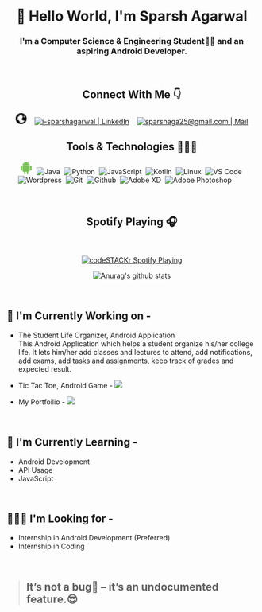 <!-- [![hello][banner]][github-repo] -->

<h1 align="center">👋 Hello World, I'm Sparsh Agarwal</h1>

<div align="center">

### I'm a Computer Science & Engineering Student👨‍🎓 and an aspiring Android Developer.

<br>

## Connect With Me 👇

[<img alt="sparshagarwal.me" width="22px" src="https://raw.githubusercontent.com/iconic/open-iconic/master/svg/globe.svg" />][website]&nbsp;&nbsp;&nbsp;
[<img  alt="i-sparshagarwal | LinkedIn" width="22px" src="https://cdn.jsdelivr.net/npm/simple-icons@v3/icons/linkedin.svg" />][linkedin]&nbsp;&nbsp;&nbsp;
[<img  alt="sparshaga25@gmail.com | Mail" width="22px" src="https://cdn.jsdelivr.net/npm/simple-icons@v3/icons/gmail.svg" />][mail]

## Tools & Technologies 👨🏽‍💻

<img alt="Android Development" width="26px" src="https://raw.githubusercontent.com/github/explore/80688e429a7d4ef2fca1e82350fe8e3517d3494d/topics/android/android.png" />&nbsp;
<img alt="Java" width="26px" src="https://img.icons8.com/color/48/000000/java-coffee-cup-logo.png" />&nbsp;
<img alt="Python" width="26px" src="https://img.icons8.com/color/48/000000/python.png" />&nbsp;
<img alt="JavaScript" width="26px" src="https://img.icons8.com/color/48/000000/javascript.png" />&nbsp;
<img alt="Kotlin" width="26px" src="https://img.icons8.com/color/48/000000/kotlin.png" />&nbsp;
<img alt="Linux" width="26px" src="https://img.icons8.com/color/48/000000/linux.png" />&nbsp;
<img alt="VS Code" width="26px" src="https://img.icons8.com/color/48/000000/visual-studio-code-2019.png" />&nbsp;
<img alt="Wordpress" width="26px" src="https://img.icons8.com/color/48/000000/wordpress.png" />&nbsp;
<img alt="Git" width="26px" src="https://img.icons8.com/color/48/000000/git.png" />&nbsp;
<img alt="Github" width="26px" src="https://img.icons8.com/fluent/48/000000/github.png" />&nbsp;
<img alt="Adobe XD" width="26px" src="https://img.icons8.com/color/64/000000/adobe-xd.png" />&nbsp;
<img alt="Adobe Photoshop" width="26px" src="https://img.icons8.com/fluent/48/000000/adobe-photoshop.png" />&nbsp;
<img alt="" width="26px" src="" />&nbsp;
<img alt="" width="26px" src="" />&nbsp;
<img alt="" width="26px" src="" />&nbsp;

<br>

## Spotify Playing 🎧

<br>

[<img src="https://github-spotify-ui-5mpf7hrlt.vercel.app/api/spotify-playing" alt="codeSTACKr Spotify Playing" width="350" />](https://open.spotify.com/user/vopn0m21n1478kded714xo6q9)

[![Anurag's github stats](https://github-readme-stats.vercel.app/api?username=sparshagarwal25&show_icons=true)](https://github.com/anuraghazra/github-readme-stats)

</div>

<br>

## 🔭 I'm Currently Working on -

- The Student Life Organizer, Android Application  
   This Android Application which helps a student organize his/her college life. It lets him/her add classes and lectures to attend, add notifications, add exams, add tasks and assignments, keep track of grades and expected result.

- Tic Tac Toe, Android Game - [<img src="https://img.icons8.com/fluent/24/000000/github.png"/>](https://github.com/sparshagarwal25/TicTacToe-Android-Kotlin)

* My Portfoilio - [<img src="https://img.icons8.com/fluent/24/000000/link.png"/>](https://sparshagarwal.me)

<br>

## 🌱 I'm Currently Learning -

- Android Development
- API Usage
- JavaScript

<br>

## 👨🏽‍💻 I'm Looking for -

- Internship in Android Development (Preferred)
- Internship in Coding

<br>

> ## It’s not a bug🐛 – it’s an undocumented feature.😎

<!-- Syntax Links -->

[banner]: assests/Banner.png
[mail]: mailto:sparshaga25@gmail.com
[website]: https://sparshagarwal.me
[github]: https://github.com/sparshagarwal25/
[github-repo]: https://github.com/sparshagarwal25?tab=repositories
[linkedin]: https://www.linkedin.com/in/i-sparshagarwal/

<!-- Icons -->
<!-- From: https://icons8.com/icon/pack/logos/color -->

[android]: https://img.icons8.com/color/48/000000/android-os.png
[java]: https://img.icons8.com/color/48/000000/java-coffee-cup-logo.png
[python]: https://img.icons8.com/color/48/000000/python.png
[javascript]: https://img.icons8.com/color/48/000000/javascript.png
[linux]: https://img.icons8.com/color/48/000000/linux.png
[vs-code]: https://img.icons8.com/color/48/000000/visual-studio-code-2019.png
[wordpress]: https://img.icons8.com/color/48/000000/wordpress.png
[git]: https://img.icons8.com/color/48/000000/git.png
[github]: https://img.icons8.com/fluent/48/000000/github.png
[adobe-xd]: https://img.icons8.com/color/64/000000/adobe-xd.png
[photoshop]: https://img.icons8.com/fluent/48/000000/adobe-photoshop.png
[kotlin]: https://img.icons8.com/color/48/000000/kotlin.png
[firebase]: https://img.icons8.com/color/48/000000/google-firebase-console.png
[flutter]: https://img.icons8.com/color/48/000000/flutter.png
[docker]: https://img.icons8.com/color/48/000000/docker.png

